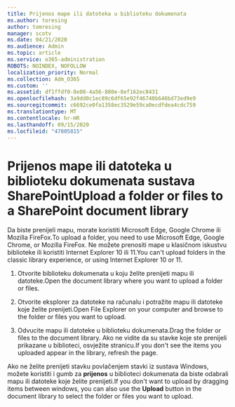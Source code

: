 ```yaml
---
title: Prijenos mape ili datoteka u biblioteku dokumenata
ms.author: toresing
author: tomresing
manager: scotv
ms.date: 04/21/2020
ms.audience: Admin
ms.topic: article
ms.service: o365-administration
ROBOTS: NOINDEX, NOFOLLOW
localization_priority: Normal
ms.collection: Adm_O365
ms.custom: ''
ms.assetid: df1ffdf0-8e08-4a56-880e-8ef162ec8431
ms.openlocfilehash: 3a9dd0c1ec89c6df65e92f46740b646bd73ed9e9
ms.sourcegitcommit: c6692ce0fa1358ec3529e59ca0ecdfdea4cdc759
ms.translationtype: MT
ms.contentlocale: hr-HR
ms.lasthandoff: 09/15/2020
ms.locfileid: "47805815"
---
```

# <a name="upload-a-folder-or-files-to-a-sharepoint-document-library"></a><span data-ttu-id="61f2f-102">Prijenos mape ili datoteka u biblioteku dokumenata sustava SharePoint</span><span class="sxs-lookup"><span data-stu-id="61f2f-102">Upload a folder or files to a SharePoint document library</span></span>

<span data-ttu-id="61f2f-103">Da biste prenijeli mapu, morate koristiti Microsoft Edge, Google Chrome ili Mozilla FireFox.</span><span class="sxs-lookup"><span data-stu-id="61f2f-103">To upload a folder, you need to use Microsoft Edge, Google Chrome, or Mozilla FireFox.</span></span> <span data-ttu-id="61f2f-104">Ne možete prenositi mape u klasičnom iskustvu biblioteke ili koristiti Internet Explorer 10 ili 11.</span><span class="sxs-lookup"><span data-stu-id="61f2f-104">You can't upload folders in the classic library experience, or using Internet Explorer 10 or 11.</span></span>
  
1. <span data-ttu-id="61f2f-105">Otvorite biblioteku dokumenata u koju želite prenijeti mapu ili datoteke.</span><span class="sxs-lookup"><span data-stu-id="61f2f-105">Open the document library where you want to upload a folder or files.</span></span>
    
2. <span data-ttu-id="61f2f-106">Otvorite eksplorer za datoteke na računalu i potražite mapu ili datoteke koje želite prenijeti.</span><span class="sxs-lookup"><span data-stu-id="61f2f-106">Open File Explorer on your computer and browse to the folder or files you want to upload.</span></span>
    
3. <span data-ttu-id="61f2f-107">Odvucite mapu ili datoteke u biblioteku dokumenata.</span><span class="sxs-lookup"><span data-stu-id="61f2f-107">Drag the folder or files to the document library.</span></span> <span data-ttu-id="61f2f-108">Ako ne vidite da su stavke koje ste prenijeli prikazane u biblioteci, osvježite stranicu.</span><span class="sxs-lookup"><span data-stu-id="61f2f-108">If you don't see the items you uploaded appear in the library, refresh the page.</span></span> 
    
<span data-ttu-id="61f2f-109">Ako ne želite prenijeti stavku povlačenjem stavki iz sustava Windows, možete koristiti i gumb za **prijenos** u biblioteci dokumenata da biste odabrali mapu ili datoteke koje želite prenijeti.</span><span class="sxs-lookup"><span data-stu-id="61f2f-109">If you don't want to upload by dragging items between windows, you can also use the **Upload** button in the document library to select the folder or files you want to upload.</span></span> 
  

